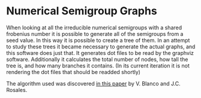 Numerical Semigroup Graphs
==========================

When looking at all the irreducible numerical semigroups
with a shared frobenius number it is possible to generate
all of the semigroups from a seed value. In this way it is 
possible to create a tree of them. In an attempt to study 
these trees it became necessary to generate the actual
graphs, and this software does just that. It generates dot
files to be read by the graphviz software. Additionally it
calculates the total number of nodes, how tall the tree is,
and how many branches it contains. (In its current iteration
it is not rendering the dot files that should be readded 
shortly)

The algorithm used was discovered [in this paper](https://arxiv.org/abs/1105.2147)
by V. Blanco and J.C. Rosales.
